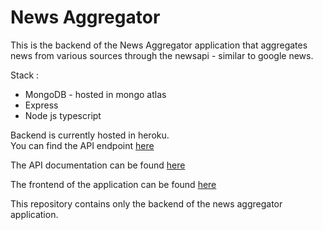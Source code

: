 # News Aggregator

This is the backend of the News Aggregator application that aggregates news from various sources through the newsapi - similar to google news.

Stack :

-   MongoDB - hosted in mongo atlas
-   Express
-   Node js typescript

Backend is currently hosted in heroku.<br />
You can find the API endpoint [here](https://my-news-aggregator1.herokuapp.com/)

The API documentation can be found [here](https://github.com/Catastrophe0123/news-aggregator-backend/wiki)

The frontend of the application can be found [here](https://github.com/Catastrophe0123/news-aggregator)

This repository contains only the backend of the news aggregator application.
